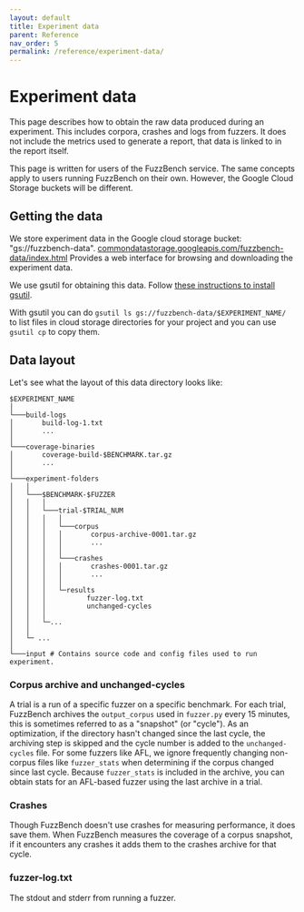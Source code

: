 ```yaml
---
layout: default
title: Experiment data
parent: Reference
nav_order: 5
permalink: /reference/experiment-data/
---
```


# Experiment data

This page describes how to obtain the raw data produced during an experiment.
This includes corpora, crashes and logs from fuzzers.
It does not include the metrics used to generate a report, that data is linked
to in the report itself.

This page is written for users of the FuzzBench service. The same concepts apply
to users running FuzzBench on their own. However, the Google Cloud Storage
buckets will be different.

## Getting the data

We store experiment data in the Google cloud storage bucket: "gs://fuzzbench-data".
[commondatastorage.googleapis.com/fuzzbench-data/index.html](http://commondatastorage.googleapis.com/fuzzbench-data/index.html)
Provides a web interface for browsing and downloading the experiment data.

We use gsutil for obtaining this data. Follow [these instructions to install
gsutil](https://cloud.google.com/storage/docs/gsutil_install#install).

With gsutil you can do `gsutil ls gs://fuzzbench-data/$EXPERIMENT_NAME/` to list
files in cloud storage directories for your project and you can use `gsutil cp`
to copy them.

## Data layout

Let's see what the layout of this data directory looks like:

```
$EXPERIMENT_NAME
│
└───build-logs
│       build-log-1.txt
│       ...
│
└───coverage-binaries
│       coverage-build-$BENCHMARK.tar.gz
│       ...
│
└───experiment-folders
│   │
│   └───$BENCHMARK-$FUZZER
│   │   │
│   │   └───trial-$TRIAL_NUM
│   │   │   │
│   │   │   └───corpus
│   │   │   │       corpus-archive-0001.tar.gz
│   │   │   │       ...
│   │   │   │
│   │   │   └───crashes
│   │   │   │       crashes-0001.tar.gz
│   │   │   │       ...
│   │   │   │
│   │   │   └─results
│   │   │          fuzzer-log.txt
│   │   │          unchanged-cycles
│   │   │
│   │   └─...
│   │
│   └─ ... 
│
└───input # Contains source code and config files used to run experiment.
```

### Corpus archive and unchanged-cycles

A trial is a run of a specific fuzzer on a specific benchmark. For each trial,
FuzzBench archives the `output_corpus` used in `fuzzer.py` every 15 minutes,
this is sometimes referred to as a "snapshot" (or "cycle"). As an optimization,
if the directory hasn't changed since the last cycle, the archiving step is
skipped and the cycle number is added to the `unchanged-cycles` file. For some
fuzzers like AFL, we ignore frequently changing non-corpus files like
`fuzzer_stats` when determining if the corpus changed since last cycle. Because
`fuzzer_stats` is included in the archive, you can obtain stats for an AFL-based
fuzzer using the last archive in a trial.

### Crashes

Though FuzzBench doesn't use crashes for measuring performance, it does save them.
When FuzzBench measures the coverage of a corpus snapshot, if it encounters any
crashes it adds them to the crashes archive for that cycle.

### fuzzer-log.txt

The stdout and stderr from running a fuzzer.
